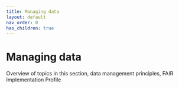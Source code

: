 ```yaml
---
title: Managing data
layout: default
nav_order: 0
has_children: true
---
```


# Managing data

Overview of topics in this section, data management principles, FAIR Implementation Profile